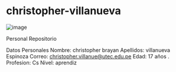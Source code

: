 # christopher-villanueva
![image](https://user-images.githubusercontent.com/91272004/137350289-722e19f0-a5db-44a9-bf45-61677bacede3.png)



















Personal Repositorio

Datos Personales
Nombre:
christopher brayan 
Apellidos:
villanueva Espinoza
Correo: 
christopher.villanue@utec.edu.pe
Edad:
17 años .
Profesion:
Cs
Nivel:
aprendiz








